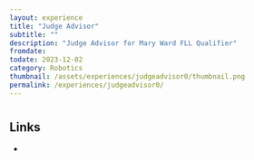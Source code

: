 ```yaml
---
layout: experience
title: "Judge Advisor"
subtitle: ""
description: "Judge Advisor for Mary Ward FLL Qualifier"
fromdate: 
todate: 2023-12-02
category: Robotics
thumbnail: /assets/experiences/judgeadvisor0/thumbnail.png
permalink: /experiences/judgeadvisor0/
---
```


#

## Links

-
